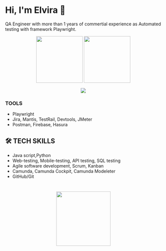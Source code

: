 # Hi, I'm Elvira 👋
QA Engineer with more than 1 years of commertial experience as Automated testing with framework Playwright. 
<p align='center'>
   <a href="https://github-readme-stats.vercel.app/api?username=eelchick&show_icons=true&count_private=true"><img
           height=150
           src="https://github-readme-stats.vercel.app/api?username=eelchick&show_icons=true&count_private=true"/></a>
   <a href="https://github.com/eelchik/github-readme-stats"><img height=150
                                                                  src="https://github-readme-stats.vercel.app/api/top-langs/?username=eelchick&layout=compact"/></a>
</p>

<p align='center'>
   <a href="https://www.linkedin.com/in/romankh3/">
       <img src="https://img.shields.io/badge/linkedin-%230077B5.svg?&style=for-the-badge&logo=linkedin&logoColor=white"/>
   </a>
<p align='center'>
</p>


### TOOLS
*   Playwright
*   Jira, Mantis, TestRail, Devtools, JMeter
*   Postman, Firebase, Hasura

## 🛠 TECH SKILLS
*   Java script,Python
*   Web-testing, Mobile-testing, API testing, SQL testing
*   Agile software development, Scrum, Kanban
*   Camunda, Camunda Cockpit, Camunda Modeleter
*   GitHub/Git

<div align="center" style="margin: 40px 0">
   <a href="https://github.com/romankh3/github-profile-views-counter">
       <img width="175px" src="https://komarev.com/ghpvc/?username=romankh3&color=DE002D">
   </a>
</div>
